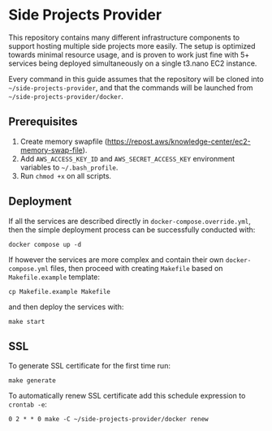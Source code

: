 # Side Projects Provider
This repository contains many different infrastructure components to support hosting multiple side projects more easily. The setup is optimized towards minimal resource usage, and is proven to work just fine with 5+ services being deployed simultaneously on a single t3.nano EC2 instance.

Every command in this guide assumes that the repository will be cloned into `~/side-projects-provider`, and that the commands will be launched from `~/side-projects-provider/docker`.

## Prerequisites
1. Create memory swapfile (https://repost.aws/knowledge-center/ec2-memory-swap-file).
2. Add `AWS_ACCESS_KEY_ID` and `AWS_SECRET_ACCESS_KEY` environment variables to `~/.bash_profile`.
3. Run `chmod +x` on all scripts.

## Deployment
If all the services are described directly in `docker-compose.override.yml`, then the simple deployment process can be successfully conducted with:
```shell
docker compose up -d 
```

If however the services are more complex and contain their own `docker-compose.yml` files, then proceed with creating `Makefile` based on `Makefile.example` template:
```shell
cp Makefile.example Makefile
```
and then deploy the services with:
```shell
make start
```

## SSL
To generate SSL certificate for the first time run:
```shell
make generate
```

To automatically renew SSL certificate add this schedule expression to `crontab -e`:
```shell
0 2 * * 0 make -C ~/side-projects-provider/docker renew
```
